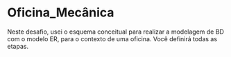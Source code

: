 # Oficina_Mecânica
Neste desafio, usei o esquema conceitual para realizar a modelagem de BD com o modelo ER, para o contexto de uma oficina. Você definirá todas as etapas.
